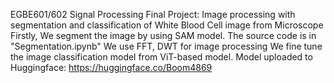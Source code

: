 EGBE601/602 Signal Processing Final Project:
Image processing with segmentation and classification of White Blood Cell image from Microscope
Firstly, We segment the image by using SAM model. The source code is in "Segmentation.ipynb"
We use FFT, DWT for image processing
We fine tune the image classification model from ViT-based model.
Model uploaded to Huggingface: https://huggingface.co/Boom4869
